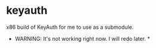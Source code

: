 # keyauth
x86 build of KeyAuth for me to use as a submodule.

* WARNING: It's not working right now. I will redo later. *
